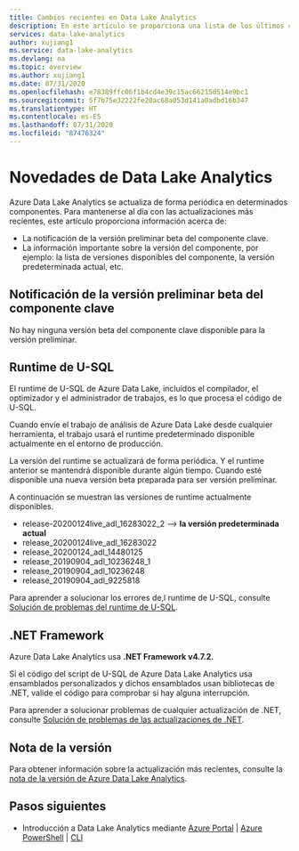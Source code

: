```yaml
---
title: Cambios recientes en Data Lake Analytics
description: En este artículo se proporciona una lista de los últimos cambios realizados en Data Lake Analytics.
services: data-lake-analytics
author: xujiang1
ms.service: data-lake-analytics
ms.devlang: na
ms.topic: overview
ms.author: xujiang1
ms.date: 07/31/2020
ms.openlocfilehash: e78389ffc06f1b4cd4e39c15ac66215d514e9bc1
ms.sourcegitcommit: 5f7b75e32222fe20ac68a053d141a0adbd16b347
ms.translationtype: HT
ms.contentlocale: es-ES
ms.lasthandoff: 07/31/2020
ms.locfileid: "87476324"
---
```

# <a name="whats-new-in-data-lake-analytics"></a>Novedades de Data Lake Analytics

Azure Data Lake Analytics se actualiza de forma periódica en determinados componentes. Para mantenerse al día con las actualizaciones más recientes, este artículo proporciona información acerca de:

- La notificación de la versión preliminar beta del componente clave.
- La información importante sobre la versión del componente, por ejemplo: la lista de versiones disponibles del componente, la versión predeterminada actual, etc.


## <a name="notification-of-key-component-beta-preview"></a>Notificación de la versión preliminar beta del componente clave

No hay ninguna versión beta del componente clave disponible para la versión preliminar. 

## <a name="u-sql-runtime"></a>Runtime de U-SQL

El runtime de U-SQL de Azure Data Lake, incluidos el compilador, el optimizador y el administrador de trabajos, es lo que procesa el código de U-SQL.

Cuando envíe el trabajo de análisis de Azure Data Lake desde cualquier herramienta, el trabajo usará el runtime predeterminado disponible actualmente en el entorno de producción. 

La versión del runtime se actualizará de forma periódica. Y el runtime anterior se mantendrá disponible durante algún tiempo. Cuando esté disponible una nueva versión beta preparada para ser versión preliminar.

A continuación se muestran las versiones de runtime actualmente disponibles.

- release-20200124live_adl_16283022_2 --> **la versión predeterminada actual**
- release_20200124live_adl_16283022
- release_20200124_adl_14480125
- release_20190904_adl_10236248_1
- release_20190904_adl_10236248
- release_20190904_adl_9225818

Para aprender a solucionar los errores de,l runtime de U-SQL, consulte [Solución de problemas del runtime de U-SQL](runtime-troubleshoot.md).

## <a name="net-framework"></a>.NET Framework

Azure Data Lake Analytics usa **.NET Framework v4.7.2**. 

Si el código del script de U-SQL de Azure Data Lake Analytics usa ensamblados personalizados y dichos ensamblados usan bibliotecas de .NET, valide el código para comprobar si hay alguna interrupción.

Para aprender a solucionar problemas de cualquier actualización de .NET, consulte [Solución de problemas de las actualizaciones de .NET](runtime-troubleshoot.md).

## <a name="release-note"></a>Nota de la versión

Para obtener información sobre la actualización más recientes, consulte la [nota de la versión de Azure Data Lake Analytics](https://github.com/Azure/AzureDataLake/tree/master/docs/Release_Notes).


## <a name="next-steps"></a>Pasos siguientes

* Introducción a Data Lake Analytics mediante [Azure Portal](data-lake-analytics-get-started-portal.md) | [Azure PowerShell](data-lake-analytics-get-started-powershell.md) | [CLI](data-lake-analytics-get-started-cli.md)

